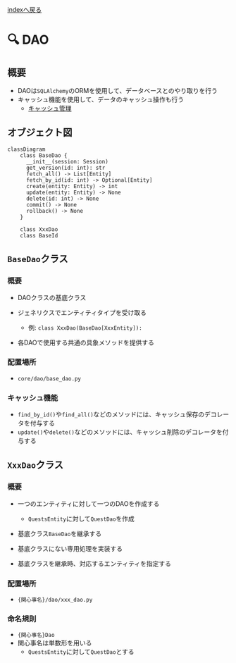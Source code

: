 [indexへ戻る](../index.md)
# 🔍 DAO

## 概要
- DAOは`SQLAlchemy`のORMを使用して、データベースとのやり取りを行う
- キャッシュ機能を使用して、データのキャッシュ操作も行う
  - [キャッシュ管理](キャッシュ管理.md)

## オブジェクト図
```mermaid
classDiagram
    class BaseDao {
      __init__(session: Session)
      get_version(id: int): str
      fetch_all() -> List[Entity]
      fetch_by_id(id: int) -> Optional[Entity]
      create(entity: Entity) -> int
      update(entity: Entity) -> None
      delete(id: int) -> None
      commit() -> None
      rollback() -> None
    }

    class XxxDao
    class BaseId
```

## `BaseDao`クラス
### 概要
- DAOクラスの基底クラス

- ジェネリクスでエンティティタイプを受け取る
  - 例: `class XxxDao(BaseDao[XxxEntity]):`

- 各DAOで使用する共通の具象メソッドを提供する

### 配置場所
- `core/dao/base_dao.py`

### キャッシュ機能
- `find_by_id()`や`find_all()`などのメソッドには、キャッシュ保存のデコレータを付与する
- `update()`や`delete()`などのメソッドには、キャッシュ削除のデコレータを付与する


## `XxxDao`クラス
### 概要
- 一つのエンティティに対して一つのDAOを作成する
  - `QuestsEntity`に対して`QuestDao`を作成

- 基底クラス`BaseDao`を継承する
- 基底クラスにない専用処理を実装する

- 基底クラスを継承時、対応するエンティティを指定する

### 配置場所
- `{関心事名}/dao/xxx_dao.py`

### 命名規則
- `{関心事名}Dao`
- 関心事名は単数形を用いる
  - `QuestsEntity`に対して`QuestDao`とする


